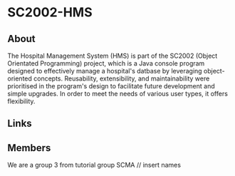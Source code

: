 # SC2002-HMS

## About
The Hospital Management System (HMS) is part of the SC2002 (Object Orientated Programming) project, 
which is a Java console program designed to effectively manage a hospital's datbase by 
leveraging object-oriented concepts. Reusability, extensibility, and maintainability were 
prioritised in the program's design to facilitate future development and simple upgrades. 
In order to meet the needs of various user types, it offers flexibility.

## Links

## Members
We are a group 3 from tutorial group SCMA
// insert names
